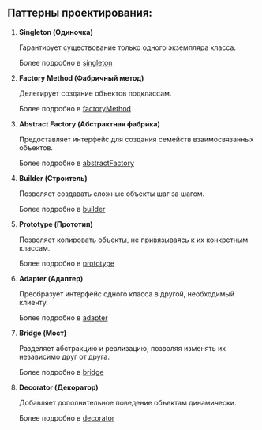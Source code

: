 ## Паттерны проектирования:
1. **Singleton (Одиночка)**

   Гарантирует существование только одного экземпляра класса.

   Более подробно в [singleton](singleton)


2. **Factory Method (Фабричный метод)**

    Делегирует создание объектов подклассам.

    Более подробно в [factoryMethod](factoryMethod)


3. **Abstract Factory (Абстрактная фабрика)**

   Предоставляет интерфейс для создания семейств взаимосвязанных объектов.

   Более подробно в [abstractFactory](abstractFactory)


4. **Builder (Строитель)**

   Позволяет создавать сложные объекты шаг за шагом.

   Более подробно в [builder](builder) 


5. **Prototype (Прототип)**

   Позволяет копировать объекты, не привязываясь к их конкретным классам.

   Более подробно в [prototype](prototype) 


6. **Adapter (Адаптер)**

   Преобразует интерфейс одного класса в другой, необходимый клиенту.

   Более подробно в [adapter](adapter)


7. **Bridge (Мост)**

   Разделяет абстракцию и реализацию, позволяя изменять их независимо друг от друга.

   Более подробно в [bridge](bridge)


8. **Decorator (Декоратор)**

   Добавляет дополнительное поведение объектам динамически.

   Более подробно в [decorator](decorator)